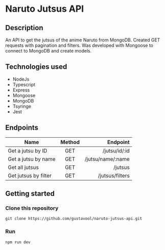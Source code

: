 # Naruto Jutsus API

## Description

An API to get the jutsus of the anime Naruto from MongoDB. Created GET requests with pagination and filters. Was developed with Mongoose to connect to MongoDB and create models.

## Technologies used

- NodeJs
- Typescript
- Express
- Mongoose
- MongoDB
- Tsyringe
- Jest

## Endpoints

| Name                 | Method |          Endpoint |
| -------------------- | :----: | ----------------: |
| Get a jutsu by ID    |  GET   |     /jutsu/id/:id |
| Get a jutsu by name  |  GET   | /jutsu/name/:name |
| Get all jutsus       |  GET   |           /jutsus |
| Get jutsus by filter |  GET   |   /jutsus/filters |

## Getting started

### Clone this repository

`git clone https://github.com/gustavool/naruto-jutsus-api.git`

### Run

`npm run dev`
